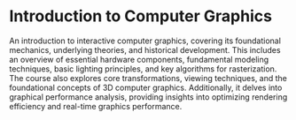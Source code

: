 # Introduction to Computer Graphics

An introduction to interactive computer graphics, covering its foundational mechanics, underlying theories, and historical development. This includes an overview of essential hardware components, fundamental modeling techniques, basic lighting principles, and key algorithms for rasterization. The course also explores core transformations, viewing techniques, and the foundational concepts of 3D computer graphics. Additionally, it delves into graphical performance analysis, providing insights into optimizing rendering efficiency and real-time graphics performance.
